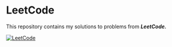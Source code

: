 
# LeetCode 

This repository contains my solutions to problems from ***LeetCode.***

<a href="https://leetcode.com/karthik_challa/"><img src="https://img.icons8.com/external-tal-revivo-shadow-tal-revivo/50/000000/external-level-up-your-coding-skills-and-quickly-land-a-job-logo-shadow-tal-revivo.png" alt="LeetCode" width=%6/></a> 





